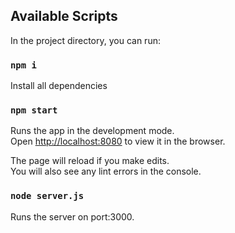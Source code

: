 ## Available Scripts

In the project directory, you can run:

### `npm i`

Install all dependencies

### `npm start`

Runs the app in the development mode.<br />
Open [http://localhost:8080](http://localhost:8080) to view it in the browser.

The page will reload if you make edits.<br />
You will also see any lint errors in the console.

### `node server.js`

Runs the server on port:3000.
